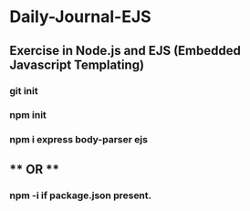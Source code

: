 # Daily-Journal-EJS
## Exercise in Node.js and EJS (Embedded Javascript Templating)
### git init
### npm init
### npm i express body-parser ejs
## ** OR **
### npm -i if package.json present.

